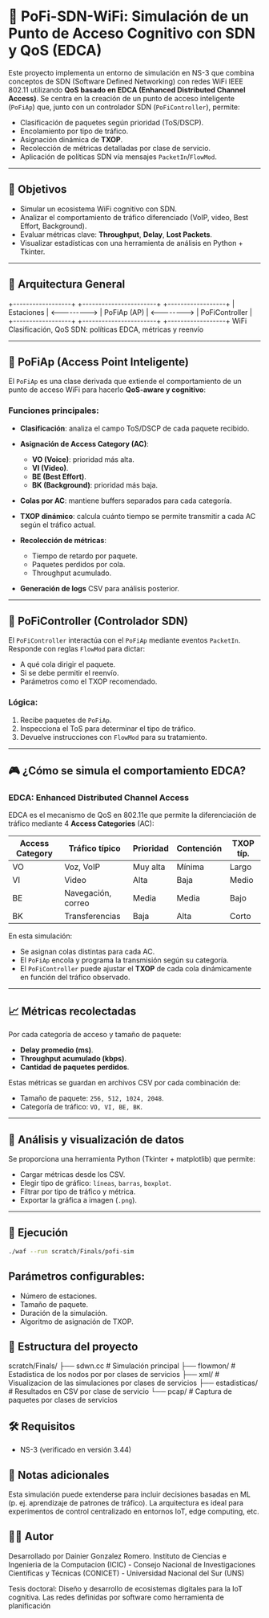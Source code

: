 # 🧠 PoFi-SDN-WiFi: Simulación de un Punto de Acceso Cognitivo con SDN y QoS (EDCA)

Este proyecto implementa un entorno de simulación en NS-3 que combina conceptos de SDN (Software Defined Networking) con redes WiFi IEEE 802.11 utilizando **QoS basado en EDCA (Enhanced Distributed Channel Access)**. Se centra en la creación de un punto de acceso inteligente (`PoFiAp`) que, junto con un controlador SDN (`PoFiController`), permite:

- Clasificación de paquetes según prioridad (ToS/DSCP).
- Encolamiento por tipo de tráfico.
- Asignación dinámica de **TXOP**.
- Recolección de métricas detalladas por clase de servicio.
- Aplicación de políticas SDN vía mensajes `PacketIn`/`FlowMod`.

---

## 🎯 Objetivos

- Simular un ecosistema WiFi cognitivo con SDN.
- Analizar el comportamiento de tráfico diferenciado (VoIP, video, Best Effort, Background).
- Evaluar métricas clave: **Throughput**, **Delay**, **Lost Packets**.
- Visualizar estadísticas con una herramienta de análisis en Python + Tkinter.

---

## 🧱 Arquitectura General

+------------------+ +-----------------------+ +------------------+
| Estaciones | <---------> | PoFiAp (AP) | <--------> | PoFiController |
+------------------+ +-----------------------+ +------------------+
WiFi Clasificación, QoS SDN: políticas
EDCA, métricas y reenvío

---

## 📡 PoFiAp (Access Point Inteligente)

El `PoFiAp` es una clase derivada que extiende el comportamiento de un punto de acceso WiFi para hacerlo **QoS-aware y cognitivo**:

### Funciones principales:

- **Clasificación**: analiza el campo ToS/DSCP de cada paquete recibido.
- **Asignación de Access Category (AC)**:
  - **VO (Voice)**: prioridad más alta.
  - **VI (Video)**.
  - **BE (Best Effort)**.
  - **BK (Background)**: prioridad más baja.

- **Colas por AC**: mantiene buffers separados para cada categoría.
- **TXOP dinámico**: calcula cuánto tiempo se permite transmitir a cada AC según el tráfico actual.
- **Recolección de métricas**:
  - Tiempo de retardo por paquete.
  - Paquetes perdidos por cola.
  - Throughput acumulado.
- **Generación de logs** CSV para análisis posterior.

---

## 🧠 PoFiController (Controlador SDN)

El `PoFiController` interactúa con el `PoFiAp` mediante eventos `PacketIn`. Responde con reglas `FlowMod` para dictar:

- A qué cola dirigir el paquete.
- Si se debe permitir el reenvío.
- Parámetros como el TXOP recomendado.

### Lógica:

1. Recibe paquetes de `PoFiAp`.
2. Inspecciona el ToS para determinar el tipo de tráfico.
3. Devuelve instrucciones con `FlowMod` para su tratamiento.

---

## 🎮 ¿Cómo se simula el comportamiento EDCA?

### EDCA: Enhanced Distributed Channel Access

EDCA es el mecanismo de QoS en 802.11e que permite la diferenciación de tráfico mediante 4 **Access Categories** (AC):

| Access Category | Tráfico típico     | Prioridad | Contención | TXOP típ. |
|-----------------|--------------------|-----------|------------|-----------|
| VO              | Voz, VoIP          | Muy alta  | Mínima     | Largo     |
| VI              | Video              | Alta      | Baja       | Medio     |
| BE              | Navegación, correo | Media     | Media      | Bajo      |
| BK              | Transferencias     | Baja      | Alta       | Corto     |

En esta simulación:

- Se asignan colas distintas para cada AC.
- El `PoFiAp` encola y programa la transmisión según su categoría.
- El `PoFiController` puede ajustar el **TXOP** de cada cola dinámicamente en función del tráfico observado.

---

## 📈 Métricas recolectadas

Por cada categoría de acceso y tamaño de paquete:

- **Delay promedio (ms)**.
- **Throughput acumulado (kbps)**.
- **Cantidad de paquetes perdidos**.

Estas métricas se guardan en archivos CSV por cada combinación de:

- Tamaño de paquete: `256, 512, 1024, 2048`.
- Categoría de tráfico: `VO, VI, BE, BK`.

---

## 🐍 Análisis y visualización de datos

Se proporciona una herramienta Python (Tkinter + matplotlib) que permite:

- Cargar métricas desde los CSV.
- Elegir tipo de gráfico: `líneas`, `barras`, `boxplot`.
- Filtrar por tipo de tráfico y métrica.
- Exportar la gráfica a imagen (`.png`).

---

## 🚀 Ejecución

```bash
./waf --run scratch/Finals/pofi-sim
```
## Parámetros configurables:
- Número de estaciones.
- Tamaño de paquete.
- Duración de la simulación.
- Algoritmo de asignación de TXOP.

## 📁 Estructura del proyecto
scratch/Finals/
├── sdwn.cc                 # Simulación principal
├── flowmon/                # Estadistica de los nodos por por clases de servicios
├── xml/                    # Visualizacion de las simulaciones por clases de servicios
├── estadisticas/           # Resultados en CSV por clase de servicio
└── pcap/                   # Captura de paquetes por clases de servicios

## 🛠 Requisitos
- NS-3 (verificado en versión 3.44)

## 📌 Notas adicionales
Esta simulación puede extenderse para incluir decisiones basadas en ML (p. ej. aprendizaje de patrones de tráfico).
La arquitectura es ideal para experimentos de control centralizado en entornos IoT, edge computing, etc.

## 👨‍💻 Autor
Desarrollado por Dainier Gonzalez Romero. Instituto de Ciencias e Ingenieria de la Computacion (ICIC) - Consejo Nacional de Investigaciones Científicas y Técnicas (CONICET) - Universidad Nacional del Sur (UNS)

Tesis doctoral: Diseño y desarrollo de ecosistemas digitales para la IoT cognitiva. Las redes definidas por software como herramienta de planificación



